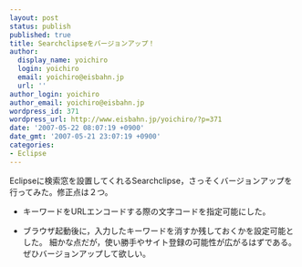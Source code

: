 ```yaml
---
layout: post
status: publish
published: true
title: Searchclipseをバージョンアップ！
author:
  display_name: yoichiro
  login: yoichiro
  email: yoichiro@eisbahn.jp
  url: ''
author_login: yoichiro
author_email: yoichiro@eisbahn.jp
wordpress_id: 371
wordpress_url: http://www.eisbahn.jp/yoichiro/?p=371
date: '2007-05-22 08:07:19 +0900'
date_gmt: '2007-05-21 23:07:19 +0900'
categories:
- Eclipse
---
```


Eclipseに検索窓を設置してくれるSearchclipse，さっそくバージョンアップを行ってみた。修正点は２つ。

* キーワードをURLエンコードする際の文字コードを指定可能にした。

* ブラウザ起動後に，入力したキーワードを消すか残しておくかを設定可能とした。
細かな点だが，使い勝手やサイト登録の可能性が広がるはずである。ぜひバージョンアップして欲しい。
